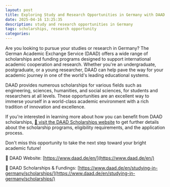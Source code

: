 ```yaml
---
layout: post
title: Exploring Study and Research Opportunities in Germany with DAAD scholarships
date: 2025-04-16 13:25:35
description: study and research opportunities in Germany
tags: scholarships, research opportunity
categories:
---
```


Are you looking to pursue your studies or research in Germany? The German Academic Exchange Service (DAAD) offers a wide range of scholarships and funding programs designed to support international academic cooperation and research. Whether you're an undergraduate, postgraduate, or a young researcher, DAAD can help pave the way for your academic journey in one of the world's leading educational systems.

DAAD provides numerous scholarships for various fields such as engineering, sciences, humanities, and social sciences, for students and researchers at all levels. These opportunities are an excellent way to immerse yourself in a world-class academic environment with a rich tradition of innovation and excellence.

If you're interested in learning more about how you can benefit from DAAD scholarships, <a href="https://www.daad.de/en/studying-in-germany/scholarships/daad-scholarships/" target="_blank">📝 visit the DAAD Scholarships website</a> to get further details about the scholarship programs, eligibility requirements, and the application process.

Don't miss this opportunity to take the next step toward your bright academic future!

📌 DAAD Website: [https://www.daad.de/en/](https://www.daad.de/en/)

📌 DAAD Scholarships & Fundings: [https://www.daad.de/en/studying-in-germany/scholarships/](https://www.daad.de/en/studying-in-germany/scholarships/)

